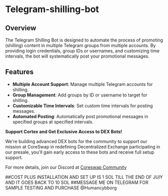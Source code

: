 # Telegram-shilling-bot


## Overview

The Telegram Shilling Bot is designed to automate the process of promoting (shilling) content in multiple Telegram groups from multiple accounts. By providing login credentials, group IDs or usernames, and customizing time intervals, the bot will systematically post your promotional messages.

## Features

- **Multiple Account Support**: Manage multiple Telegram accounts for shilling.
- **Group Management**: Add groups by ID or username to target for shilling.
- **Customizable Time Intervals**: Set custom time intervals for posting messages.
- **Automated Posting**: Automatically post promotional messages in specified groups at specified intervals.

**Support Cortex and Get Exclusive Access to DEX Bots!**

We're building advanced DEX bots for the community to support our mission at CoreSwap in redefining  Decentralized  Exchange participating in our presale, you'll gain early access to these bots and receive full setup support. 

For more details, join our Discord at [Coreswap Community](https://discord.gg/AWDgU4WCwV)

##COST PLUS INSTALLATION AND SET UP IS 1 SOL TILL THE END OF JUlY AND IT GOES BACK TO 10 SOL
##MESSAGE ME ON TELEGRAM FOR SAMPLE TESTING AND PURCHASE @Humancybborg
